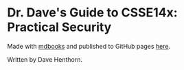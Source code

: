 # Dr. Dave's Guide to CSSE14x: Practical Security


Made with [mdbooks](https://rust-lang.github.io/mdBook/) and published to GitHub pages [here](https://henthornlab.github.io/pracsec).

Written by Dave Henthorn.


